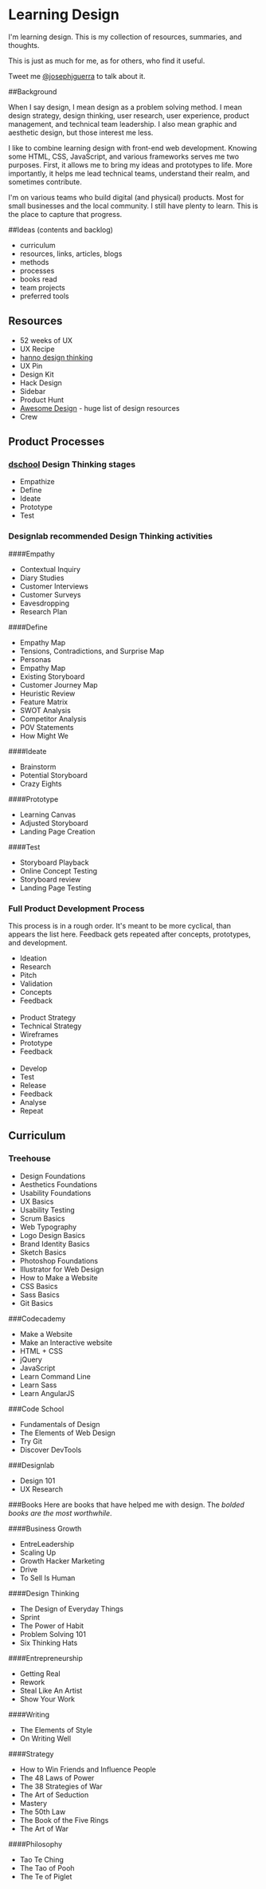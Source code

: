 # Learning Design

I'm learning design. This is my collection of resources, summaries, and thoughts. 

This is just as much for me, as for others, who find it useful. 

Tweet me [@josephjguerra](https://twitter.com/josephjguerra) to talk about it.

##Background

When I say design, I mean design as a problem solving method. I mean design strategy, design thinking, user research, user experience, product management, and technical team leadership. I also mean graphic and aesthetic design, but those interest me less. 

I like to combine learning design with front-end web development. Knowing some HTML, CSS, JavaScript, and various frameworks serves me two purposes. First, it allows me to bring my ideas and prototypes to life. More importantly, it helps me lead technical teams, understand their realm, and sometimes contribute. 

I'm on various teams who build digital (and physical) products. Most for small businesses and the local community. I still have plenty to learn. This is the place to capture that progress.

##Ideas (contents and backlog)
- curriculum
- resources, links, articles, blogs
- methods
- processes
- books read
- team projects
- preferred tools

## Resources
- 52 weeks of UX
- UX Recipe
- [hanno design thinking](https://github.com/wearehanno/designthinking/wiki)
- UX Pin
- Design Kit
- Hack Design
- Sidebar
- Product Hunt
- [Awesome Design](https://github.com/gztchan/awesome-design) - huge list of design resources
- Crew

## Product Processes

### [dschool](http://dschool.stanford.edu/dgift/) Design Thinking stages
- Empathize
- Define
- Ideate
- Prototype
- Test

### Designlab recommended Design Thinking activities
####Empathy
- Contextual Inquiry
- Diary Studies
- Customer Interviews
- Customer Surveys
- Eavesdropping
- Research Plan

####Define
- Empathy Map
- Tensions, Contradictions, and Surprise Map
- Personas
- Empathy Map
- Existing Storyboard
- Customer Journey Map
- Heuristic Review
- Feature Matrix
- SWOT Analysis
- Competitor Analysis
- POV Statements
- How Might We

####Ideate
- Brainstorm
- Potential Storyboard
- Crazy Eights

####Prototype
- Learning Canvas
- Adjusted Storyboard
- Landing Page Creation

####Test
- Storyboard Playback
- Online Concept Testing
- Storyboard review
- Landing Page Testing

### Full Product Development Process
This process is in a rough order. It's meant to be more cyclical, than appears the list here. Feedback gets repeated after concepts, prototypes, and development.
- Ideation
- Research
- Pitch
- Validation
- Concepts
- Feedback<br /><br />
- Product Strategy
- Technical Strategy
- Wireframes
- Prototype
- Feedback<br /><br />
- Develop
- Test
- Release
- Feedback
- Analyse
- Repeat

## Curriculum
### Treehouse
- Design Foundations
- Aesthetics Foundations
- Usability Foundations
- UX Basics
- Usability Testing
- Scrum Basics
- Web Typography
- Logo Design Basics
- Brand Identity Basics
- Sketch Basics
- Photoshop Foundations
- Illustrator for Web Design
- How to Make a Website
- CSS Basics
- Sass Basics
- Git Basics

###Codecademy
- Make a Website
- Make an Interactive website
- HTML + CSS
- jQuery
- JavaScript
- Learn Command Line
- Learn Sass
- Learn AngularJS

###Code School
- Fundamentals of Design
- The Elements of Web Design
- Try Git
- Discover DevTools

###Designlab
- Design 101
- UX Research

###Books
Here are books that have helped me with design. The *bolded books are the most worthwhile*.

####Business Growth
- EntreLeadership
- Scaling Up
- Growth Hacker Marketing
- Drive
- To Sell Is Human

####Design Thinking
- The Design of Everyday Things
- Sprint
- The Power of Habit
- Problem Solving 101
- Six Thinking Hats

####Entrepreneurship
- Getting Real
- Rework
- Steal Like An Artist
- Show Your Work

####Writing
- The Elements of Style
- On Writing Well

####Strategy
- How to Win Friends and Influence People
- The 48 Laws of Power
- The 38 Strategies of War
- The Art of Seduction
- Mastery
- The 50th Law
- The Book of the Five Rings
- The Art of War

####Philosophy
- Tao Te Ching
- The Tao of Pooh
- The Te of Piglet
